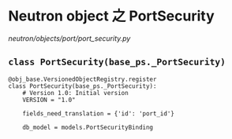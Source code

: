 # Neutron object 之 PortSecurity

*neutron/objects/port/port_security.py*

## `class PortSecurity(base_ps._PortSecurity)`

```
@obj_base.VersionedObjectRegistry.register
class PortSecurity(base_ps._PortSecurity):
    # Version 1.0: Initial version
    VERSION = "1.0"

    fields_need_translation = {'id': 'port_id'}

    db_model = models.PortSecurityBinding
```